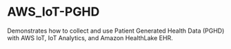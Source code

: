 # AWS_IoT-PGHD
Demonstrates how to collect and use Patient Generated Health Data (PGHD) with AWS IoT, IoT Analytics, and Amazon HealthLake EHR.
